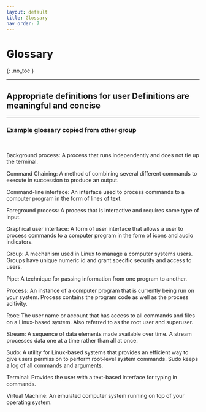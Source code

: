 ```yaml
---
layout: default
title: Glossary
nav_order: 7
---
```


# Glossary
{: .no_toc }

---

## Appropriate definitions for user Definitions are meaningful and concise

---

### Example glossary copied from other group
<br>


Background process: A process that runs independently and does not tie up the terminal.

Command Chaining: A method of combining several different commands to execute in succession to produce an output.

Command-line interface: An interface used to process commands to a computer program in the form of lines of text.

Foreground process: A process that is interactive and requires some type of input.

Graphical user interface: A form of user interface that allows a user to process commands to a computer program in the form of icons and audio indicators.

Group: A mechanism used in Linux to manage a computer systems users. Groups have unique numeric id and grant specific security and access to users.

Pipe: A technique for passing information from one program to another.

Process: An instance of a computer program that is currently being run on your system. Process contains the program code as well as the process acitivity.

Root: The user name or account that has access to all commands and files on a Linux-based system. Also referred to as the root user and superuser.

Stream: A sequence of data elements made available over time. A stream processes data one at a time rather than all at once.

Sudo: A utility for Linux-based systems that provides an efficient way to give users permission to perform root-level system commands. Sudo keeps a log of all commands and arguments.

Terminal: Provides the user with a text-based interface for typing in commands.

Virtual Machine: An emulated computer system running on top of your operating system.